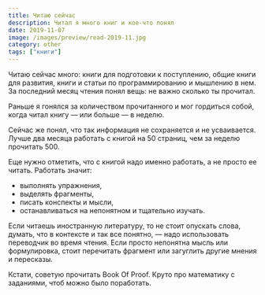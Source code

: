 ```yaml
---
title: Читаю сейчас
description: Читал я много книг и кое-что понял
date: 2019-11-07
image: /images/preview/read-2019-11.jpg
category: other
tags: ["книги"]
---
```


Читаю сейчас много: книги для подготовки к поступлению, общие книги для развития, книги и статьи по программированию и мышлению в нем. За последний месяц чтения понял вещь: не важно сколько ты прочитал.

Раньше я гонялся за количеством прочитанного и мог гордиться собой, когда читал книгу — или больше — в неделю.

Сейчас же понял, что так информация не сохраняется и не усваивается. Лучше два месяца работать с книгой на 50 страниц, чем за неделю прочитать 500.

Еще нужно отметить, что с книгой надо именно работать, а не просто ее читать. Работать значит:

- выполнять упражнения,
- выделять фрагменты,
- писать конспекты и мысли,
- останавливаться на непонятном и тщательно изучать.

Если читаешь иностранную литературу, то не стоит опускать слова, думать, что в контексте и так все понятно, — надо использовать переводчик во время чтения. Если просто непонятна мысль или формулировка, стоит перечитать фрагмент или загуглить другие мнения и пересказы.

Кстати, советую прочитать Book Of Proof. Круто про математику с заданиями, чтоб можно было поработать.
